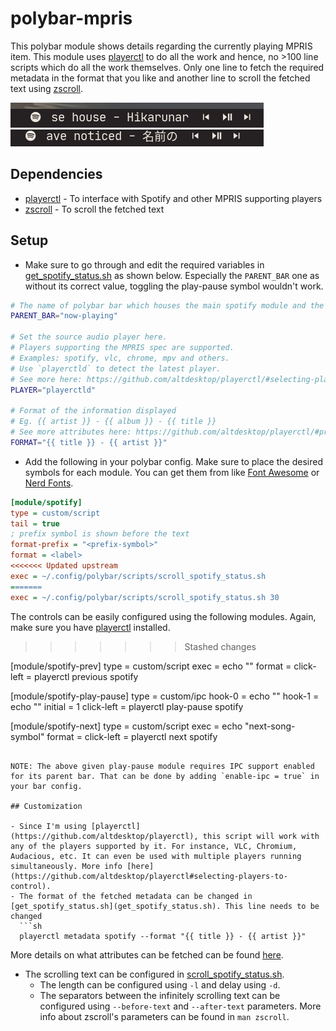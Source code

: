 # polybar-mpris

This polybar module shows details regarding the currently playing MPRIS item. This module uses [playerctl](https://github.com/altdesktop/playerctl) to do all the work and hence, no >100 line scripts which do all the work themselves. Only one line to fetch the required metadata in the format that you like and another line to scroll the fetched text using [zscroll](https://github.com/noctuid/zscroll).

![](screenshots/demo_mini.gif)
![](screenshots/demo.gif)

## Dependencies

- [playerctl](https://github.com/altdesktop/playerctl#installing) - To interface with Spotify and other MPRIS supporting players
- [zscroll](https://github.com/noctuid/zscroll#installation) - To scroll the fetched text

## Setup

- Make sure to go through and edit the required variables in [get_spotify_status.sh](get_spotify_status.sh) as shown below. Especially the `PARENT_BAR` one as without its correct value, toggling the play-pause symbol wouldn't work.
```sh
# The name of polybar bar which houses the main spotify module and the control modules.
PARENT_BAR="now-playing"

# Set the source audio player here.
# Players supporting the MPRIS spec are supported.
# Examples: spotify, vlc, chrome, mpv and others.
# Use `playerctld` to detect the latest player.
# See more here: https://github.com/altdesktop/playerctl/#selecting-players-to-control
PLAYER="playerctld"

# Format of the information displayed
# Eg. {{ artist }} - {{ album }} - {{ title }}
# See more attributes here: https://github.com/altdesktop/playerctl/#printing-properties-and-metadata
FORMAT="{{ title }} - {{ artist }}"
```
- Add the following in your polybar config.
Make sure to place the desired symbols for each module. You can get them from like [Font Awesome](https://fontawesome.com/cheatsheet) or [Nerd Fonts](https://www.nerdfonts.com/cheat-sheet).
```ini
[module/spotify]
type = custom/script
tail = true
; prefix symbol is shown before the text
format-prefix = "<prefix-symbol>"
format = <label>
<<<<<<< Updated upstream
exec = ~/.config/polybar/scripts/scroll_spotify_status.sh
=======
exec = ~/.config/polybar/scripts/scroll_spotify_status.sh 30
```

The controls can be easily configured using the following modules. Again, make sure you have [playerctl](https://github.com/altdesktop/playerctl) installed.
>>>>>>> Stashed changes

[module/spotify-prev]
type = custom/script
exec = echo "<previous-song-symbol>"
format = <label>
click-left = playerctl previous spotify

[module/spotify-play-pause]
type = custom/ipc
hook-0 = echo "<playing-symbol>"
hook-1 = echo "<pause-symbol>"
initial = 1
click-left = playerctl play-pause spotify

[module/spotify-next]
type = custom/script
exec = echo "next-song-symbol"
format = <label>
click-left = playerctl next spotify
```

NOTE: The above given play-pause module requires IPC support enabled for its parent bar. That can be done by adding `enable-ipc = true` in your bar config.

## Customization

- Since I'm using [playerctl](https://github.com/altdesktop/playerctl), this script will work with any of the players supported by it. For instance, VLC, Chromium, Audacious, etc. It can even be used with multiple players running simultaneously. More info [here](https://github.com/altdesktop/playerctl#selecting-players-to-control).
- The format of the fetched metadata can be changed in [get_spotify_status.sh](get_spotify_status.sh). This line needs to be changed
  ```sh
  playerctl metadata spotify --format "{{ title }} - {{ artist }}"
  ```
  More details on what attributes can be fetched can be found [here](https://github.com/altdesktop/playerctl/#printing-properties-and-metadata).
- The scrolling text can be configured in [scroll_spotify_status.sh](scroll_spotify_status.sh).
  - The length can be configured using `-l` and delay using `-d`.
  - The separators between the infinitely scrolling text can be configured using `--before-text` and `--after-text` parameters.
  More info about zscroll's parameters can be found in `man zscroll`.
